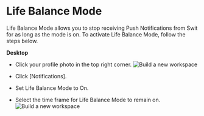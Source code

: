 # Life Balance Mode

 Life Balance Mode allows you to stop receiving Push Notifications from Swit for as long as the mode is on. To activate Life Balance Mode, follow the steps below.



**Desktop** 

* Click your profile photo in the top right corner. ![Build a new workspace](https://files.swit.io/help_image/FB_AC3_Profile.png) 


* Click [Notifications].


* Set Life Balance Mode to On.


* Select the time frame for Life Balance Mode to remain on. ![Build a new workspace](https://files.swit.io/help_image/FB_NO1_Set4.png) 
  